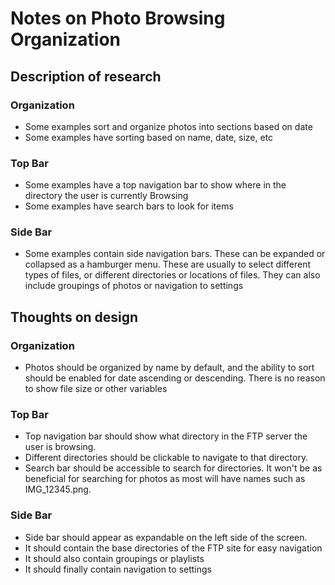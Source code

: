 # Notes on Photo Browsing Organization


## Description of research

### Organization

* Some examples sort and organize photos into sections based on date
* Some examples have sorting based on name, date, size, etc

### Top Bar

* Some examples have a top navigation bar to show where in the directory the user is currently Browsing
* Some examples have search bars to look for items

### Side Bar

* Some examples contain side navigation bars. These can be expanded or collapsed as a hamburger menu. These are usually to select different types of files, or different directories or locations of files. They can also include groupings of photos or navigation to settings


## Thoughts on design

### Organization

* Photos should be organized by name by default, and the ability to sort should be enabled for date ascending or descending. There is no reason to show file size or other variables

### Top Bar

* Top navigation bar should show what directory in the FTP server the user is browsing.
* Different directories should be clickable to navigate to that directory.
* Search bar should be accessible to search for directories. It won't be as beneficial for searching for photos as most will have names such as IMG_12345.png.

### Side Bar

* Side bar should appear as expandable on the left side of the screen.
* It should contain the base directories of the FTP site for easy navigation
* It should also contain groupings or playlists
* It should finally contain navigation to settings
